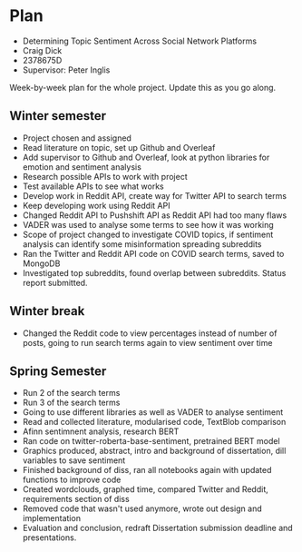 # Plan

* Determining Topic Sentiment Across Social Network Platforms
* Craig Dick
* 2378675D
* Supervisor: Peter Inglis

Week-by-week plan for the whole project. Update this as you go along.

## Winter semester

* Project chosen and assigned
* Read literature on topic, set up Github and Overleaf
* Add supervisor to Github and Overleaf, look at python libraries for emotion and sentiment analysis
* Research possible APIs to work with project
* Test available APIs to see what works
* Develop work in Reddit API, create way for Twitter API to search terms
* Keep developing work using Reddit API
* Changed Reddit API to Pushshift API as Reddit API had too many flaws
* VADER was used to analyse some terms to see how it was working
* Scope of project changed to investigate COVID topics, if sentiment analysis can identify some misinformation spreading subreddits
* Ran the Twitter and Reddit API code on COVID search terms, saved to MongoDB
* Investigated top subreddits, found overlap between subreddits. Status report submitted.

## Winter break

* Changed the Reddit code to view percentages instead of number of posts, going to run search terms again to view sentiment over time
## Spring Semester

* Run 2 of the search terms
* Run 3 of the search terms
* Going to use different libraries as well as VADER to analyse sentiment
* Read and collected literature, modularised code, TextBlob comparison
* Afinn sentimnent analysis, research BERT
* Ran code on twitter-roberta-base-sentiment, pretrained BERT model
* Graphics produced, abstract, intro and background of dissertation, dill variables to save sentiment
* Finished background of diss, ran all notebooks again with updated functions to improve code
* Created wordclouds, graphed time, compared Twitter and Reddit, requirements section of diss
* Removed code that wasn't used anymore, wrote out design and implementation
* Evaluation and conclusion, redraft Dissertation submission deadline and presentations.

